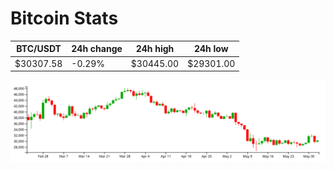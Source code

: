 # Bitcoin Stats

BTC/USDT|24h change|24h high|24h low|
|---|---|---|---|
|$30307.58|-0.29%|$30445.00|$29301.00|

<img src="./chart.svg">
